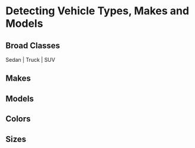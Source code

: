 # Detecting Vehicle Types, Makes and Models
## Broad Classes
Sedan | Truck | SUV

## Makes

## Models


## Colors


## Sizes
